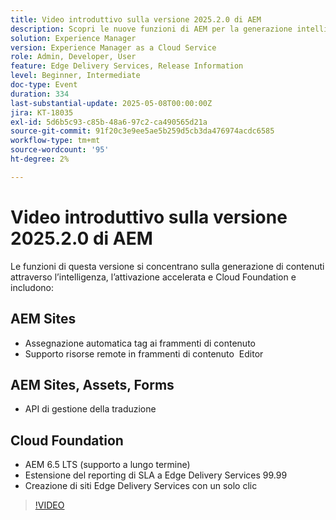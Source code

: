 ```yaml
---
title: Video introduttivo sulla versione 2025.2.0 di AEM
description: Scopri le nuove funzioni di AEM per la generazione intelligente di contenuti, l’attivazione più rapida e il supporto cloud affidabile, tra cui l’assegnazione tag automatica, l’editing remoto delle risorse e il 99,99% di SLA.
solution: Experience Manager
version: Experience Manager as a Cloud Service
role: Admin, Developer, User
feature: Edge Delivery Services, Release Information
level: Beginner, Intermediate
doc-type: Event
duration: 334
last-substantial-update: 2025-05-08T00:00:00Z
jira: KT-18035
exl-id: 5d6b5c93-c85b-48a6-97c2-ca490565d21a
source-git-commit: 91f20c3e9ee5ae5b259d5cb3da476974acdc6585
workflow-type: tm+mt
source-wordcount: '95'
ht-degree: 2%

---
```



# Video introduttivo sulla versione 2025.2.0 di AEM

Le funzioni di questa versione si concentrano sulla generazione di contenuti attraverso l’intelligenza, l’attivazione accelerata e Cloud Foundation e includono:

## AEM Sites

* Assegnazione automatica tag ai frammenti di contenuto
* Supporto risorse remote in frammenti di contenuto  Editor

## AEM Sites, Assets, Forms

* API di gestione della traduzione

## Cloud Foundation

* AEM 6.5 LTS (supporto a lungo termine)
* Estensione del reporting di SLA a Edge Delivery Services 99.99
* Creazione di siti Edge Delivery Services con un solo clic

>[!VIDEO](https://video.tv.adobe.com/v/3458080/?learn=on&enablevpops)

<!-- 
Have questions about the release?  Discuss the release in [Experience League Communities](https://adobe.ly/4l2AibQ)
-->
